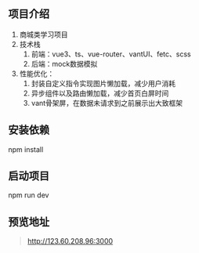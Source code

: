 ## 项目介绍
1. 商城类学习项目
2. 技术栈
   1. 前端：vue3、ts、vue-router、vantUI、fetc、scss
   2. 后端：mock数据模拟
3. 性能优化：
   1. 封装自定义指令实现图片懒加载，减少用户消耗
   2. 异步组件以及路由懒加载，减少首页白屏时间
   3. vant骨架屏，在数据未请求到之前展示出大致框架

## 安装依赖
npm install

## 启动项目
npm run dev

## 预览地址
> http://123.60.208.96:3000